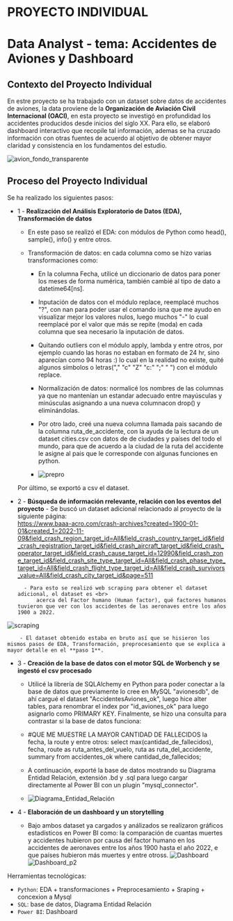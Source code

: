 # **PROYECTO INDIVIDUAL**

# **Data Analyst -**  tema: Accidentes de Aviones y Dashboard
## **Contexto del Proyecto Individual**

En estre proyecto se ha trabajado con un dataset sobre datos de accidentes de aviones, la data proviene de 
la **Organización de Aviación Civil Internacional (OACI)**, en esta proyecto se investigó en profundidad los accidentes producidos desde inicios del siglo XX. Para ello, se elaboró dashboard interactivo que recopile tal información, ademas se ha cruzado información con otras fuentes de acuerdo al objetivo de obtener mayor claridad y consistencia en los fundamentos del estudio.

![avion_fondo_transparente](https://user-images.githubusercontent.com/103965538/201096411-b6387bc3-5006-448b-8733-bce89ddbc073.png)

## **Proceso del Proyecto Individual**
Se ha realizado los siguientes pasos: 

+ 1 - **Realización del Análisis Exploratorio de Datos (EDA), Transformación de datos**

    - En este paso se realizó el EDA: con módulos de Python como head(), sample(), info() y entre otros.
    - Transformación de datos: en cada columna como se hizo varias transformaciones como:

        - En la columna Fecha, utilicé un diccionario de datos para poner los meses de forma numérica, también cambié al tipo de dato a datetime64[ns].

        - Inputación de datos con el módulo replace,  reemplacé muchos "?", con nan para poder usar el comando isna que me ayudo en visualizar mejor los valores nulos, luego muchos "-" lo cual reemplacé por el valor que más se repite (moda) en cada columna que sea necesario la inputación de datos.

        - Quitando outliers con el módulo apply, lambda y entre otros, por ejemplo cuando las horas no estaban en formato de 24 hr, sino aparecían como 94 horas :) lo cual en la realidad no existe, quité algunos símbolos o letras("," "c" "Z" "c:" ";" " ") con el módulo replace.

        - Normalización de datos: normalicé los nombres de las columnas ya que no mantenían un estandar adecuado entre mayúsculas y minúsculas asignando a una nueva columnacon drop() y eliminándolas. 

        - Por otro lado, creé una nueva columna llamada pais sacando de la columna ruta_de_accidente, con la ayuda de la lectura de un dataset cities.csv con datos de de ciudades y países del todo el mundo, para que de acuerdo a la ciudad de la ruta del accidente le asigne al pais que le corresponde con algunas funciones en python. 
        - ![prepro](https://user-images.githubusercontent.com/103965538/201096469-1200b5f8-f09b-488a-8fb6-2d6099de0bf0.PNG)

    Por último, se exportó a csv el dataset.

+ 2 - **Búsqueda de información rrelevante, relación con los eventos del proyecto**
        - Se buscó un dataset adicional relacionado al proyecto de la siguiente página:<br> https://www.baaa-acro.com/crash-archives?created=1900-01-01&created_1=2022-11-09&field_crash_region_target_id=All&field_crash_country_target_id&field_crash_registration_target_id&field_crash_aircraft_target_id&field_crash_operator_target_id&field_crash_cause_target_id=12990&field_crash_zone_target_id&field_crash_site_type_target_id=All&field_crash_phase_type_target_id=All&field_crash_flight_type_target_id=All&field_crash_survivors_value=All&field_crash_city_target_id&page=511

        - Para esto se realizó web scraping para obtener el dataset adicional, el dataset es <br>
            acerca del Factor humano (Human factor), qué factores humanos tuvieron que ver con los accidentes de las aeronaves entre los años 1900 a 2022.
            
![scraping](https://user-images.githubusercontent.com/103965538/201096838-98820d9a-ecc7-4226-9e2f-117ecab86b28.png)
             
        - El dataset obtenido estaba en bruto así que se hisieron los mismos pasos de EDA, Transformación, preprocesamiento que se explica a mayor detalle en el **paso 1**. 

+ 3 - **Creación de la base de datos con el motor SQL de Worbench y se ingestó el csv procesado**

    - Utilicé la librería de SQLAlchemy en Python para poder conectar a la base de datos que previamente lo cree en MySQL "avionesdb", de ahí cargué el dataset "AccidentesAviones_ok", luego hice alter tables, para renombrar el index por "id_aviones_ok" para luego asignarlo como PRIMARY KEY. Finalmente, se hizo una consulta para contrastar si la base de datos funciona:

    - #QUE ME MUESTRE LA MAYOR CANTIDAD DE FALLECIDOS la fecha, la route y entre otros:
    select  max(cantidad_de_fallecidos), fecha, route as ruta_antes_del_vuelo, ruta as ruta_del_accidente, summary 
    from accidentes_ok where cantidad_de_fallecidos;

    - A continuación, exporté la base de datos mostrando su Diagrama Entidad Relación, extensión .bd y .sql para luego cargar directamente al Power BI con un plugin "mysql_connector".
    - ![Diagrama_Entidad_Relación](https://user-images.githubusercontent.com/103965538/201099327-de74866c-5c05-44cf-bb92-339fc6c6dd2a.png)
   
+ 4 - **Elaboración de un dashboard y un storytelling**

    - Bajo ambos dataset ya cargados y análizados se realizaron gráficos estadísticos en Power BI como: la comparación de cuantas muertes y accidentes hubieron por causa del factor humano en los accidentes de aeronaves entre los años 1900 hasta el año 2022, e que países hubieron más muertes y entre otross.
![Dashboard](https://user-images.githubusercontent.com/103965538/201099519-1bc18e7f-a398-45fc-a5d3-eafa39a3ef90.PNG)
![Dashboard_p2](https://user-images.githubusercontent.com/103965538/201099546-c6736d8d-e12d-4f57-8abb-a118a4dd478a.PNG)

Herramientas tecnológicas:

+ `Python`: EDA + transformaciones + Preprocesamiento + Sraping + concexion a Mysql
+ `SQL`: base de datos, Diagrama Entidad Relación
+ `Power BI`: Dashboard




